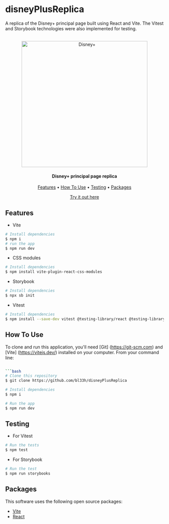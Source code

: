 # disneyPlusReplica
A  replica of the Disney+ principal page built using React and Vite. The Vitest and Storybook technologies were also implemented for testing.

<p align="center">
  <br>
  <img src="https://lumiere-a.akamaihd.net/v1/images/es_house-of-disney-plus_mob_m_57d7f86e.jpeg?region=0,0,800,600&width=768" alt="Disney+" width="400">
  <br>
</p>

<h4 align="center"> Disney+ principal page replica</h4>


<p align="center" >
  <a href="#features">Features</a> •
  <a href="#how-to-use">How To Use</a> •
  <a href="#testing">Testing</a> •
  <a href="#packages">Packages</a> 
  
</p>
<p align="center" >
<a href="https://disneyplusreplica.netlify.app/">Try it out here</a> 
</p>

## Features

* Vite
```bash
# Install dependencies
$ npm i
# run the app
$ npm run dev
```
* CSS modules
```bash
# Install dependencies
$ npm install vite-plugin-react-css-modules
```

* Storybook
```bash
# Install dependencies
$ npx sb init
```

* Vitest
```bash
# Install dependencies
$ npm install --save-dev vitest @testing-library/react @testing-library/jest-dom
```

## How To Use

To clone and run this application, you'll need [Git]
(https://git-scm.com) and [Vite] (https://vitejs.dev/) installed on your computer. From your command line:

```bash

```bash
# Clone this repository
$ git clone https://github.com/bl33h/disneyPlusReplica

# Install dependencies
$ npm i

# Run the app
$ npm run dev
```

## Testing
* For Vitest
```bash
# Run the tests
$ npm test
```

* For Storybook
```bash
# Run the test
$ npm run storybooks
```

## Packages

This software uses the following open source packages:

- [Vite](https://vitejs.dev/)
- [React](https://reactjs.org/)

